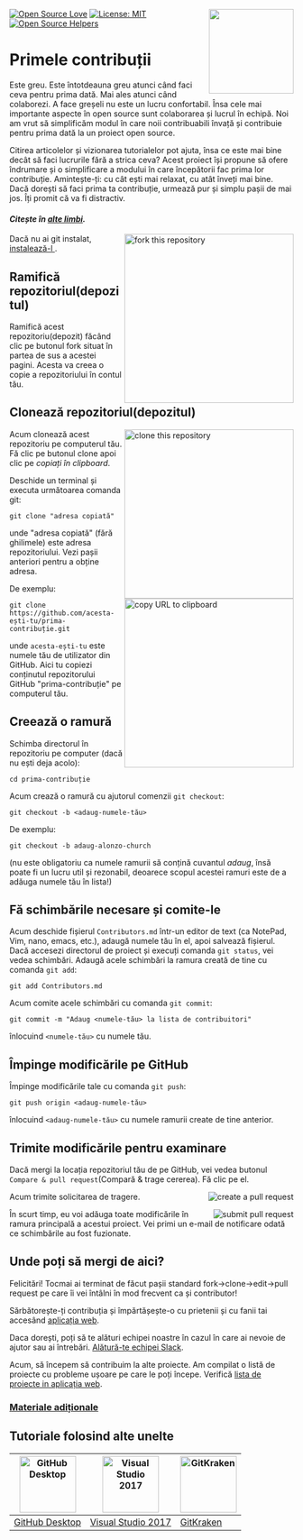 [![Open Source Love](https://badges.frapsoft.com/os/v1/open-source.svg?v=103)](https://github.com/ellerbrock/open-source-badges/)
[<img align="right" width="150" src="https://firstcontributions.github.io/assets/Readme/join-slack-team.png">](https://join.slack.com/t/firstcontributors/shared_invite/enQtNjkxNzQwNzA2MTMwLTVhMWJjNjg2ODRlNWZhNjIzYjgwNDIyZWYwZjhjYTQ4OTBjMWM0MmFhZDUxNzBiYzczMGNiYzcxNjkzZDZlMDM)
[![License: MIT](https://img.shields.io/badge/License-MIT-green.svg)](https://opensource.org/licenses/MIT)
[![Open Source Helpers](https://www.codetriage.com/roshanjossey/first-contributions/badges/users.svg)](https://www.codetriage.com/roshanjossey/first-contributions)


# Primele contribuții

Este greu. Este întotdeauna greu atunci când faci ceva pentru prima dată. Mai ales atunci când colaborezi. A face greșeli nu este un lucru confortabil. Însa cele mai importante aspecte în open source sunt colaborarea și lucrul în echipă. Noi am vrut să simplificăm modul în care noii contribuabili învață și contribuie pentru prima dată la un proiect open source.

Citirea articolelor și vizionarea tutorialelor pot ajuta, însa ce este mai bine decât să faci lucrurile fără a strica ceva? Acest proiect își propune să ofere îndrumare și o simplificare a modului în care începătorii fac prima lor  contribuție. Amintește-ți: cu cât ești mai relaxat, cu atât înveți mai bine. Dacă dorești să faci prima ta contribuție, urmează pur și simplu pașii de mai jos. Îți promit că va fi distractiv.

#### *Citește în [alte limbi](Translations.md).* 

<img align="right" width="300" src="https://firstcontributions.github.io/assets/Readme/fork.png" alt="fork this repository" />

Dacă nu ai git instalat, [ instalează-l ]( https://help.github.com/articles/set-up-git/ ).

## Ramifică repozitoriul(depozitul)

Ramifică acest repozitoriu(depozit) făcând clic pe butonul fork situat în partea de sus a acestei pagini.
Acesta va creea o copie a repozitoriului în contul tău.

## Clonează repozitoriul(depozitul)

<img align="right" width="300" src="https://firstcontributions.github.io/assets/Readme/clone.png" alt="clone this repository" />

Acum clonează acest repozitoriu pe computerul tău. Fă clic pe butonul clone apoi clic pe *copiați în clipboard*.

Deschide un terminal și executa următoarea comanda git: 

```
git clone "adresa copiată"
```
unde "adresa copiată" (fără ghilimele) este adresa repozitoriului. Vezi pașii anteriori pentru a obține adresa.

<img align="right" width="300" src="https://firstcontributions.github.io/assets/Readme/copy-to-clipboard.png" alt="copy URL to clipboard" />

De exemplu:
```
git clone https://github.com/acesta-ești-tu/prima-contribuție.git
```
unde `acesta-ești-tu` este numele tău de utilizator din GitHub. Aici tu copiezi conținutul repozitorului GitHub "prima-contribuție" pe computerul tău.

## Creează o ramură

Schimba directorul în repozitoriu pe computer (dacă nu ești deja acolo):

```
cd prima-contribuție
```
Acum crează o ramură cu ajutorul comenzii `git checkout`:
```
git checkout -b <adaug-numele-tău>
```

De exemplu:
```
git checkout -b adaug-alonzo-church
```
(nu este obligatoriu ca numele ramurii să conțină cuvantul *adaug*, însă poate fi un lucru util și rezonabil, deoarece scopul acestei ramuri este de a adăuga numele tău în lista!)

## Fă schimbările necesare și comite-le

Acum deschide fișierul `Contributors.md` într-un editor de text (ca NotePad, Vim, nano, emacs, etc.), adaugă numele tău în el, apoi salvează fișierul. Dacă accesezi directorul de proiect și execuți comanda `git status`, vei vedea schimbări. Adaugă acele schimbări la ramura creată de tine cu comanda `git add`:
```
git add Contributors.md
```

Acum comite acele schimbări cu comanda `git commit`:
```
git commit -m "Adaug <numele-tău> la lista de contribuitori"
```
înlocuind `<numele-tău>` cu numele tău.

## Împinge modificările pe GitHub

Împinge modificările tale cu comanda `git push`:
```
git push origin <adaug-numele-tău>
```
înlocuind `<adaug-numele-tău>` cu numele ramurii create de tine anterior.

## Trimite modificările pentru examinare

Dacă mergi la locația repozitoriul tău de pe GitHub, vei vedea butonul `Compare & pull request`(Compară & trage cererea). Fă clic pe el.

<img style="float: right;" src="https://firstcontributions.github.io/assets/Readme/compare-and-pull.png" alt="create a pull request" />

Acum trimite solicitarea de tragere.

<img style="float: right;" src="https://firstcontributions.github.io/assets/Readme/submit-pull-request.png" alt="submit pull request" />

În scurt timp, eu voi adăuga toate modificările în ramura principală a acestui proiect. Vei primi un e-mail de notificare odată ce schimbările au fost fuzionate.

## Unde poți să mergi de aici?

Felicitări! Tocmai ai terminat de făcut pașii standard fork->clone->edit->pull request pe care îi vei întâlni în mod frecvent ca și contributor!

Sărbătorește-ți contribuția și împărtășește-o cu prietenii și cu fanii tai accesând [aplicația web](https://roshanjossey.github.io/first-contributions/#social-share).

Daca dorești, poți să te alături echipei noastre în cazul în care ai nevoie de ajutor sau ai întrebări. [Alătură-te echipei Slack](https://join.slack.com/t/firstcontributors/shared_invite/enQtMzE1MTYwNzI3ODQ0LTZiMDA2OGI2NTYyNjM1MTFiNTc4YTRhZTg4OWZjMzA0ZWZmY2UxYzVkMzI1ZmVmOWI4ODdkZWQwNTM2NDVmNjY).

Acum, să începem să contribuim la alte proiecte. Am compilat o listă de proiecte cu probleme ușoare pe care le poți începe. Verifică  [lista de proiecte in aplicația web](https://roshanjossey.github.io/first-contributions/#project-list).

### [ Materiale adiționale ](../additional-material/git_workflow_scenarios/additional-material.md)


## Tutoriale folosind alte unelte

|<a href="../github-desktop-tutorial.md"><img alt="GitHub Desktop" src="https://desktop.github.com/images/desktop-icon.svg" width="100"></a>|<a href="../github-windows-vs2017-tutorial.md"><img alt="Visual Studio 2017" src="https://upload.wikimedia.org/wikipedia/commons/c/cd/Visual_Studio_2017_Logo.svg" width="100"></a>|<a href="../gitkraken-tutorial.md"><img alt="GitKraken" src="https://firstcontributions.github.io/assets/Readme/gk-icon.png" width="100"></a>|
|---|---|---|
|[GitHub Desktop](../github-desktop-tutorial.md)|[Visual Studio 2017](../github-windows-vs2017-tutorial.md)|[GitKraken](../gitkraken-tutorial.md)|

